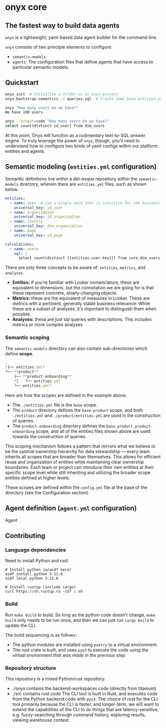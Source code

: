 # onyx core

## The fastest way to build data agents
`onyx` is a lightweight, yaml-based data agent builder for the command-line.

`onyx` consists of two principle elements to configure:
- `semantic-models`:
- `agents`:
  The configuration files that define agents that have access to particular semantic models.

## Quickstart

```bash
onyx init  # Initialize a folder as an onyx project
onyx bootstrap-semantics -f queries.sql  # Create some base entities.yml files inferred from a file of SQL queries

onyx "How many users do we have?"
We have 100 users.

onyx --output=code "How many users do we have?"
select count(distinct id_user) from dim_users
```

At this point, Onyx will function as a rudimentary text-to-SQL answer engine. To truly leverage the power of `onyx`, though, you'll need to understand how to configure two kinds of yaml configs within our platform: entities and agents.


## Semantic modeling (`entities.yml` configuration)

Semantic definitions live within a dbt-esque repository within the `semantic-models` directory, wherein there are `entities.yml` files, such as shown below.

```yaml
entities:
  - name: user  # use a single word that is intuitive for the business
    universal_key: id_user
  - name: organization
    universal_key: id_organization
  - name: country
    universal_key: dim_organization
  - name: page
    universal_key: id_page

calculations:
  - name: users
    sql: |
      select count(distinct {{entities.user.key}}) from core.dim_users
```

There are only three concepts to be aware of: `entities`, `metrics`, and `analyses`.

- **Entities:** if you’re familiar with Looker nomenclature, these are equivalent to dimensions, but the connotation we are going for is that these represent concrete, slowly-changing objects.
- **Metrics:** these are the equivalent of measures in Looker. These are metrics with a pertinent, generally stable business relevance. While these are a subset of analyses, it's important to distinguish them when possible.
- **Analyses:** these are just sql queries with descriptions. This includes metrics or more complex analyses.

### Semantic scoping

The `semantic-models` directory can also contain sub-directories which define **scope**. 

```jsx
.
*├── entities.yml*
└── **product**
    ├── **product-onboarding**
    *│   └── entities.yml
    └── entities.yml*
```

Here are how the scopes are defined in the example above:

- The `./entities.yml` file is the `base` scope.
- The `product` directory defines the `base.product` scope, and both `./entities.yml` and `./product/entities.yml` are used in the construction of queries.
- The `product-onboarding` directory defines the `base.product.product-onboarding` scope, and all of the entities files shown above are used towards the construction of queries.

This scoping mechanism follows a pattern that mirrors what we believe to be the optimal ownership hierarchy for data stewardship — every team inherits all scopes that are broader than themselves. This allows for efficient reuse and organization of entities while maintaining clear ownership boundaries. Each team or project can introduce their own entities at their specific scope level while still inheriting and utilizing the broader scope entities defined at higher levels.

These scopes are defined within the `config.yml` file at the base of the directory (see the Configuration section).

## Agent definition (`agent.yml` configuration)
Agent 

## Contributing

### Language dependencies
Need to install Python and rust.
```
# Install python (w/asdf here)
asdf install python 3.11.6
asdf local python 3.11.6

# Install rustup (include cargo)
curl https://sh.rustup.rs -sSf | sh
```

### Build
Run `make build` to build.
So long as the python code doesn't change, `make build` only needs to be run once, and then we can just run `cargo build` to update the CLI.

The build sequencing is as follows:
- The python modules are installed using `poetry` to a virtual environment.
- The rust crate is built, and uses `pyo3` to execute the code *using the virtual environment that was made in the previous step*.

### Repository structure
This repository is a mixed Python/rust repository.
- ./onyx contains the backend-workspaces code (directly from titanium)
- ./src contains rust code
The CLI tool is built in Rust, and executes code from the Python backend code with `pyo3`. The choice of rust for the CLI tool primarily because the CLI is faster, and longer-term, we will want to extend the capabilities of the CLI to do things that are latency-sensitive, e.g. fuzzy-searching through command history, exploring results, viewing warehouse context.
